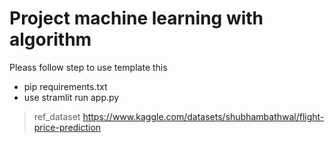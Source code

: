 # Project machine learning with algorithm
Pleass follow step to use template this
* pip requirements.txt
* use stramlit run app.py
 
> ref_dataset  https://www.kaggle.com/datasets/shubhambathwal/flight-price-prediction